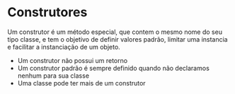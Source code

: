 # Construtores

Um construtor é um método especial, que contem o mesmo nome do seu tipo classe, e tem o objetivo de definir valores padrão, limitar uma instancia e facilitar a instanciação de um objeto.

- Um construtor não possui um retorno
- Um construtor padrão é sempre definido quando não declaramos nenhum para sua classe
- Uma classe pode ter mais de um construtor